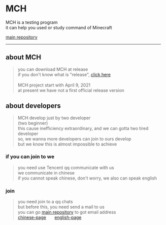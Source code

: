 # MCH
MCH is a testing program<br>
it can help you used or study command of Minecraft

<a href="https://github.com/andogy/MCH">main repository</a>

<hr>

## about MCH
> you can download MCH at release<br>
> if you don't know what is "release", <a href="https://github.com/zhuaidadaya/MCH/releases">click here</a><br>
> <br>
> MCH project start with April 9, 2021<br>
> at present we have not a first official release version<br>
## about developers
> MCH develop just by two developer<br>
> (two beginner)<br>
> this cause inefficiency extraordinary, and we can gotta two tired developer  
> so, we wanna more developers can join to ours develop<br>
> but we know this is almost impossible to achieve

### if you can join to we
> you need use Tencent qq communicate with us<br>
> we communicate in chinese<br>
> if you cannot speak chinese, don't worry, we also can speak english<br>
### join 
> you need join to a qq chats<br>
> but before this, you need send a mail to us<br> 
> you can go <a href="https://github.com/andogy/MCH">main repository</a> to got email address<br>
> <a href="https://github.com/andogy/MCH/blob/main/%E4%B8%AD%E6%96%87/README.md#%E5%88%B6%E4%BD%9C%E5%9B%A2%E9%98%9F">chinese-page</a> &nbsp;&nbsp;&nbsp;&nbsp;&nbsp;&nbsp;<a href="https://github.com/andogy/MCH/tree/main/English#production">english-page</a>


